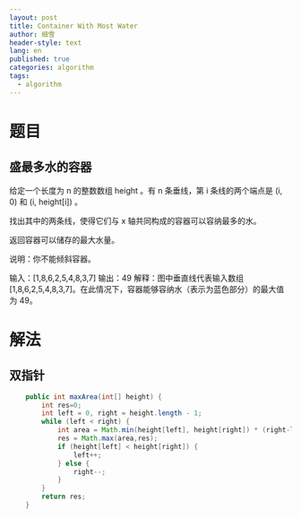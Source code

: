 ```yaml
---
layout: post
title: Container With Most Water
author: 细雪
header-style: text
lang: en
published: true
categories: algorithm
tags:
  - algorithm
---
```


# 题目
## 盛最多水的容器
给定一个长度为 n 的整数数组 height 。有 n 条垂线，第 i 条线的两个端点是 (i, 0) 和 (i, height[i]) 。

找出其中的两条线，使得它们与 x 轴共同构成的容器可以容纳最多的水。

返回容器可以储存的最大水量。

说明：你不能倾斜容器。

输入：[1,8,6,2,5,4,8,3,7]
输出：49 
解释：图中垂直线代表输入数组 [1,8,6,2,5,4,8,3,7]。在此情况下，容器能够容纳水（表示为蓝色部分）的最大值为 49。

# 解法
## 双指针
``` java
    public int maxArea(int[] height) {
        int res=0;
        int left = 0, right = height.length - 1;
        while (left < right) {
            int area = Math.min(height[left], height[right]) * (right-left);
            res = Math.max(area,res);
            if (height[left] < height[right]) {
                left++;
            } else {
                right--;
            }
        }
        return res;
    }
```